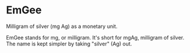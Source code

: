 # EmGee
Milligram of silver (mg Ag) as a monetary unit.

EmGee stands for mg, or milligram. It's short for mgAg, milligram of silver. The name is kept simpler by taking "silver" (Ag) out.  
